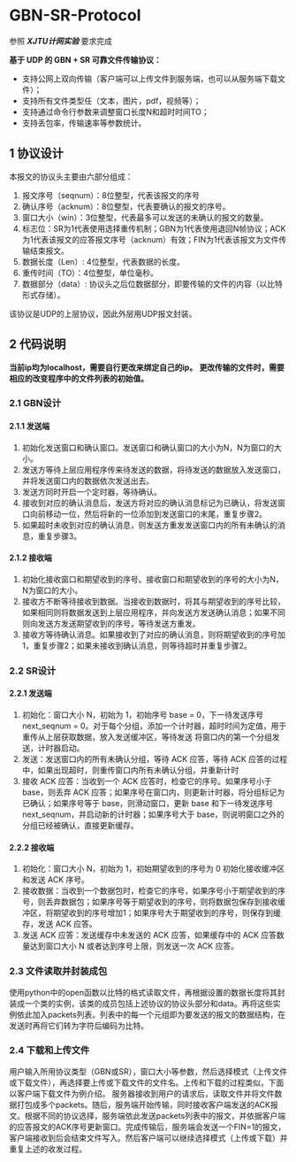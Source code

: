 # GBN-SR-Protocol

参照 ***XJTU计网实验*** 要求完成

**基于 UDP 的 GBN + SR 可靠文件传输协议：**

- 支持公网上双向传输（客户端可以上传文件到服务端，也可以从服务端下载文件）；
- 支持所有文件类型任（文本，图片，pdf，视频等）；
- 支持通过命令行参数来调整窗口长度N和超时时间TO；
- 支持丢包率，传输速率等参数统计。

## 1 协议设计

本报文的协议头主要由六部分组成：

1. 报文序号（seqnum）：8位整型，代表该报文的序号
2. 确认序号（acknum）：8位整型，代表要确认的报文的序号。
3. 窗口大小（win）：3位整型，代表最多可以发送的未确认的报文的数量。
4. 标志位：SR为1代表使用选择重传机制；GBN为1代表使用退回N帧协议；ACK为1代表该报文的应答报文序号（acknum）有效；FIN为1代表该报文为文件传输结束报文。
5. 数据长度（Len）: 4位整型，代表数据的长度。
6. 重传时间（TO）：4位整型，单位毫秒。
7. 数据部分（data）: 协议头之后位数据部分，即要传输的文件的内容（以比特形式存储）。

该协议是UDP的上层协议，因此外层用UDP报文封装。

## 2 代码说明

**当前ip均为localhost，需要自行更改来绑定自己的ip。**
**更改传输的文件时，需要相应的改变程序中的文件列表的初始值。**

### 2.1 GBN设计

#### 2.1.1 发送端

1. 初始化发送窗口和确认窗口。发送窗口和确认窗口的大小为N，N为窗口的大小。
2. 发送方等待上层应用程序传来待发送的数据，将待发送的数据放入发送窗口，并将发送窗口内的数据依次发送出去。
3. 发送方同时开启一个定时器，等待确认。
4. 接收到对应的确认消息后，发送方将对应的确认消息标记为已确认，将发送窗口向前移动一位，然后将新的一位添加到发送窗口的末尾，重复步骤2。
5. 如果超时未收到对应的确认消息，则发送方重发发送窗口内的所有未确认的消息，重复步骤3。

#### 2.1.2 接收端

1. 初始化接收窗口和期望收到的序号。接收窗口和期望收到的序号的大小为N，N为窗口的大小。
2. 接收方不断等待接收到数据。当接收到数据时，将其与期望收到的序号比较，如果相同则将数据发送到上层应用程序，并向发送方发送确认消息；如果不同则向发送方发送期望收到的序号，等待发送方重发。
3. 接收方等待确认消息。如果接收到了对应的确认消息，则将期望收到的序号加1，重复步骤2；如果未接收到确认消息，则等待超时并重复步骤2。

### 2.2 SR设计

#### 2.2.1 发送端

1. 初始化：窗口大小 N，初始为 1，初始序号 base = 0，下一待发送序号 next_seqnum = 0。对于每个分组，添加一个计时器，超时时间为定值，用于重传从上层获取数据，放入发送缓冲区，等待发送
将窗口内的第一个分组发送，计时器启动。
2. 发送：发送窗口内的所有未确认分组，等待 ACK 应答，等待 ACK 应答的过程中，如果出现超时，则重传窗口内所有未确认分组，并重新计时
3. 接收 ACK 应答：当收到一个 ACK 应答时，检查它的序号。如果序号小于 base，则丢弃 ACK 应答；如果序号在窗口内，则更新计时器，将分组标记为已确认；如果序号等于 base，则滑动窗口，更新 base 和下一待发送序号 next_seqnum，并启动新的计时器；如果序号大于 base，则说明窗口之外的分组已经被确认，直接更新缓存。

#### 2.2.2 接收端

1. 初始化：窗口大小 N，初始为 1，初始期望收到的序号为 0
初始化接收缓冲区和发送 ACK 序号。
2. 接收数据：当收到一个数据包时，检查它的序号，如果序号小于期望收到的序号，则丢弃数据包；如果序号等于期望收到的序号，则将数据包保存到接收缓冲区，将期望收到的序号增加1；如果序号大于期望收到的序号，则保存到缓存，发送 ACK 应答。
3. 发送 ACK 应答：发送缓存中未发送的 ACK 应答，如果缓存中的 ACK 应答数量达到窗口大小 N 或者达到序号上限，则发送一次 ACK 应答。

### 2.3 文件读取并封装成包

使用python中的open函数以比特的格式读取文件，再根据设置的数据长度将其封装成一个类的实例，该类的成员包括上述协议的协议头部分和data。再将这些实例依此加入packets列表。列表中的每一个元组即为要发送的报文的数据结构，在发送时再将它们转为字符后编码为比特。

### 2.4 下载和上传文件

用户输入所用协议类型（GBN或SR），窗口大小等参数，然后选择模式（上传文件或下载文件），再选择要上传或下载文件的文件名。上传和下载的过程类似，下面以客户端下载文件为例介绍。
服务器接收到用户的请求后，读取文件并将文件数据打包成多个packets。随后，服务端开始传输，同时接收客户端发送的ACK报文。根据不同的协议选择，服务端依此发送packets列表中的报文，并依据客户端的应答报文的ACK序号更新窗口。完成传输后，服务端会发送一个FIN=1的报文，客户端接收到后会结束文件写入。然后客户端可以继续选择模式（上传或下载）并重复上述的收发过程。
